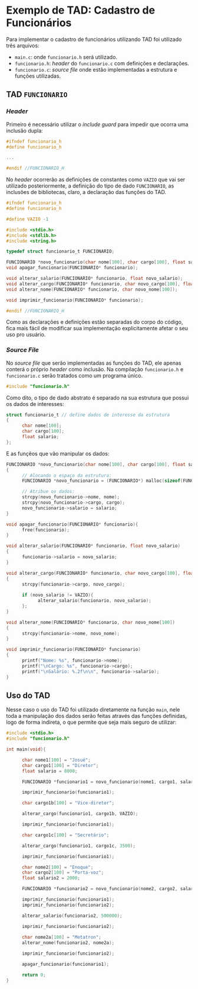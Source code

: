 # Exemplo de TAD: Cadastro de Funcionários

Para implementar o cadastro de funcionários utilizando TAD foi utilizado três arquivos:

- `main.c`: onde `funcionario.h` será utilizado.
- `funcionario.h`: _header_ do `funcionario.c` com definições e declarações.
- `funcionario.c`: _source file_ onde estão implementadas a estrutura e funções utilizadas.

## TAD `FUNCIONARIO`

### _Header_

Primeiro é necessário utilizar o _include guard_ para impedir que ocorra uma inclusão dupla:

```c
#ifndef funcionario_h
#define funcionario_h

...

#endif //FUNCIONARIO_H
```

No _header_ ocorrerão as definições de constantes como `VAZIO` que vai ser utilizado posteriormente, a definição do tipo de dado `FUNCIONARIO`, as inclusões de bibliotecas, claro, a declaração das funções do TAD. 

```c
#ifndef funcionario_h
#define funcionario_h

#define VAZIO -1

#include <stdio.h>
#include <stdlib.h>
#include <string.h>

typedef struct funcionario_t FUNCIONARIO;

FUNCIONARIO *novo_funcionario(char nome[100], char cargo[100], float salario);
void apagar_funcionario(FUNCIONARIO* funcionario);

void alterar_salario(FUNCIONARIO* funcionario, float novo_salario);
void alterar_cargo(FUNCIONARIO* funcionario, char novo_cargo[100], float novo_salario);
void alterar_nome(FUNCIONARIO* funcionario, char novo_nome[100]);

void imprimir_funcionario(FUNCIONARIO* funcionario);

#endif //FUNCIONARIO_H
```

Como as declarações e definições estão separadas do corpo do código, fica mais fácil de modificar sua implementação explicitamente afetar o seu uso pro usuário.

### _Source File_

No _source file_  que serão implementadas as funções do TAD, ele apenas conterá o próprio _header_ como inclusão. Na compilação `funcionario.h` e `funcionario.c` serão tratados como um programa único.

```c
#include "funcionario.h"
```

Como dito, o tipo de dado abstrato é separado na sua estrutura que possui os dados de interesses:

```c
struct funcionario_t // define dados de interesse da estrutura
{
      char nome[100];
      char cargo[100];
      float salario;
};
```

E as funçẽos que vão manipular os dados:

```c
FUNCIONARIO *novo_funcionario(char nome[100], char cargo[100], float salario)
{
      // Alocando o espaço da estrutura:
      FUNCIONARIO *novo_funcionario = (FUNCIONARIO*) malloc(sizeof(FUNCIONARIO));

      // Atribue os dados:
      strcpy(novo_funcionario->nome, nome); 
      strcpy(novo_funcionario->cargo, cargo);
      novo_funcionario->salario = salario;
}

void apagar_funcionario(FUNCIONARIO* funcionario){
      free(funcionario);
}

void alterar_salario(FUNCIONARIO* funcionario, float novo_salario)
{
      funcionario->salario = novo_salario;
}

void alterar_cargo(FUNCIONARIO* funcionario, char novo_cargo[100], float novo_salario)
{
      strcpy(funcionario->cargo, novo_cargo);
      
      if (novo_salario != VAZIO){ 
            alterar_salario(funcionario, novo_salario);
      };
}

void alterar_nome(FUNCIONARIO* funcionario, char novo_nome[100])
{
      strcpy(funcionario->nome, novo_nome);
}

void imprimir_funcionario(FUNCIONARIO* funcionario)
{
      printf("Nome: %s", funcionario->nome);
      printf("\nCargo: %s", funcionario->cargo);
      printf("\nSalário: %.2f\n\n", funcionario->salario);
}
```

## Uso do TAD

Nesse caso o uso do TAD foi utilizado diretamente na função `main`, nele toda a manipulação dos dados serão feitas através das funções definidas, logo de forma indireta, o que permite que seja mais seguro de utilizar:

```c
#include <stdio.h>
#include "funcionario.h"

int main(void){

      char nome1[100] = "Josué";
      char cargo1[100] = "Diretor";
      float salario = 8000;

      FUNCIONARIO *funcionario1 = novo_funcionario(nome1, cargo1, salario);

      imprimir_funcionario(funcionario1);

      char cargo1b[100] = "Vice-diretor";

      alterar_cargo(funcionario1, cargo1b, VAZIO);

      imprimir_funcionario(funcionario1);

      char cargo1c[100] = "Secretário";

      alterar_cargo(funcionario1, cargo1c, 3500);

      imprimir_funcionario(funcionario1);

      char nome2[100] = "Enoque";
      char cargo2[100] = "Porta-voz";
      float salario2 = 2000;

      FUNCIONARIO *funcionario2 = novo_funcionario(nome2, cargo2, salario2);

      imprimir_funcionario(funcionario1);
      imprimir_funcionario(funcionario2);

      alterar_salario(funcionario2, 500000);

      imprimir_funcionario(funcionario2);
      
      char nome2a[100] = "Metatron";
      alterar_nome(funcionario2, nome2a);

      imprimir_funcionario(funcionario2);

      apagar_funcionario(funcionario1);

      return 0;
}
```
